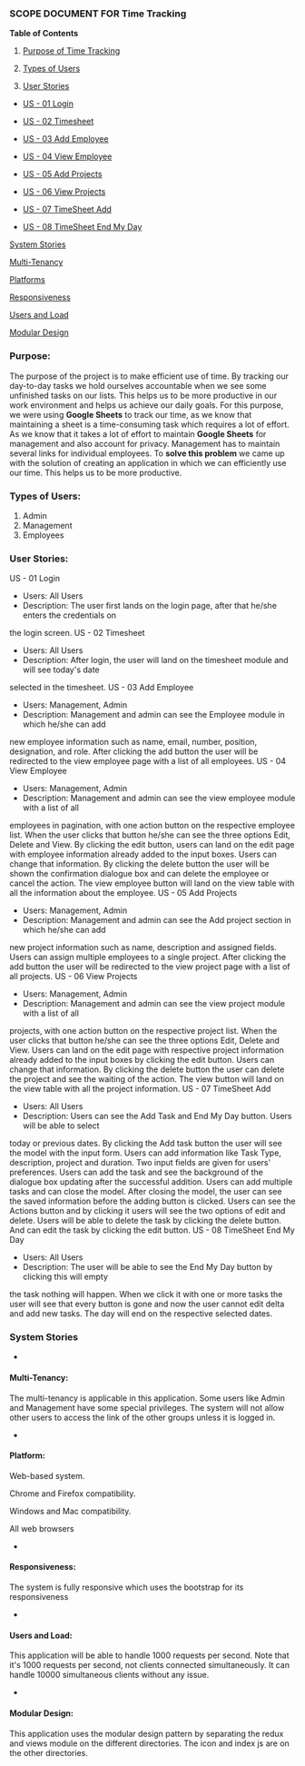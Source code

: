 

### **SCOPE DOCUMENT FOR Time Tracking**

**Table of Contents**

1. [Purpose of Time Tracking](#1)

2. [Types of Users](#2)

3. [User Stories](#3)

- [US - 01 Login](#4)

- [US - 02 Timesheet](#5)

- [US - 03 Add Employee](#6)

- [US - 04 View Employee](#7)

- [US - 05 Add Projects](#8)

- [US - 06 View Projects](#9)

- [US - 07 TimeSheet Add](#10)

- [US - 08 TimeSheet End My Day](#11)

[System Stories](#12)

[Multi-Tenancy](#13)

[Platforms](#14)

[Responsiveness](#15)

[Users and Load](#16)

[Modular Design](#17)
<a id="1"></a>
### **Purpose:**

The purpose of the project is to make efficient use of time. By tracking our day-to-day tasks we hold ourselves accountable when we see some unfinished tasks on our lists. This helps us to be more productive in our work environment and helps us achieve our daily goals. For this purpose, we were using **Google Sheets** to track our time, as we know that maintaining a sheet is a time-consuming task which requires a lot of effort. As we know that it takes a lot of effort to maintain **Google Sheets** for management and also account for privacy. Management has to maintain several links for individual employees. To **solve this problem** we came up with the solution of creating an application in which we can efficiently use our time. This helps us to be more productive.
<a id="2"></a>
### **Types of Users:**

1. Admin
2. Management
3. Employees
<a id="3"></a>
### **User Stories:**
<a id="4"></a>
US - 01 Login

- Users: All Users
- Description: The user first lands on the login page, after that he/she enters the credentials on

the login screen.
<a id="5"></a>
US - 02 Timesheet

- Users: All Users
- Description: After login, the user will land on the timesheet module and will see today's date

selected in the timesheet.
<a id="6"></a>
US - 03 Add Employee

- Users: Management, Admin
- Description: Management and admin can see the Employee module in which he/she can add

new employee information such as name, email, number, position, designation, and role. After clicking the add button the user will be redirected to the view employee page with a list of all employees.
<a id="7"></a>
US - 04 View Employee

- Users: Management, Admin
- Description: Management and admin can see the view employee module with a list of all

employees in pagination, with one action button on the respective employee list. When the user clicks that button he/she can see the three options Edit, Delete and View. By clicking the edit button, users can land on the edit page with employee information already added to the input boxes. Users can change that information. By clicking the delete button the user will be shown the confirmation dialogue box and can delete the employee or cancel the action. The view employee button will land on the view table with all the information about the employee.
<a id="8"></a>
US - 05 Add Projects

- Users: Management, Admin
- Description: Management and admin can see the Add project section in which he/she can add

new project information such as name, description and assigned fields. Users can assign multiple employees to a single project. After clicking the add button the user will be redirected to the view project page with a list of all projects.
<a id="9"></a>
US - 06 View Projects

- Users: Management, Admin
- Description: Management and admin can see the view project module with a list of all

projects, with one action button on the respective project list. When the user clicks that button he/she can see the three options Edit, Delete and View. Users can land on the edit page with respective project information already added to the input boxes by clicking the edit button. Users can change that information. By clicking the delete button the user can delete the project and see the waiting of the action. The view button will land on the view table with all the project information.
<a id="10"></a>
US - 07 TimeSheet Add

- Users: All Users
- Description: Users can see the Add Task and End My Day button. Users will be able to select

today or previous dates. By clicking the Add task button the user will see the model with the input form. Users can add information like Task Type, description, project and duration. Two input fields are given for users' preferences. Users can add the task and see the background of the dialogue box updating after the successful addition. Users can add multiple tasks and can close the model. After closing the model, the user can see the saved information before the adding button is clicked. Users can see the Actions button and by clicking it users will see the two options of edit and delete. Users will be able to delete the task by clicking the delete button. And can edit the task by clicking the edit button.
<a id="11"></a>
US - 08 TimeSheet End My Day

- Users: All Users
- Description: The user will be able to see the End My Day button by clicking this will empty

the task nothing will happen. When we click it with one or more tasks the user will see that every button is gone and now the user cannot edit delta and add new tasks. The day will end on the respective selected dates.
<a id="12"></a>
### **System Stories**

-
<a id="13"></a>
#### **Multi-Tenancy:**

The multi-tenancy is applicable in this application. Some users like Admin and Management have some special privileges. The system will not allow other users to access the link of the other groups unless it is logged in.

-
<a id="14"></a>
#### **Platform:**

Web-based system.

Chrome and Firefox compatibility.

Windows and Mac compatibility.

All web browsers

-
<a id="15"></a>
#### **Responsiveness:**

The system is fully responsive which uses the bootstrap for its responsiveness

-
<a id="16"></a>
#### **Users and Load:**

This application will be able to handle 1000 requests per second. Note that it's 1000 requests per second, not clients connected simultaneously. It can handle 10000 simultaneous clients without any issue.

-
<a id="17"></a>
#### **Modular Design:**

This application uses the modular design pattern by separating the redux and views module on the different directories. The icon and index js are on the other directories.
